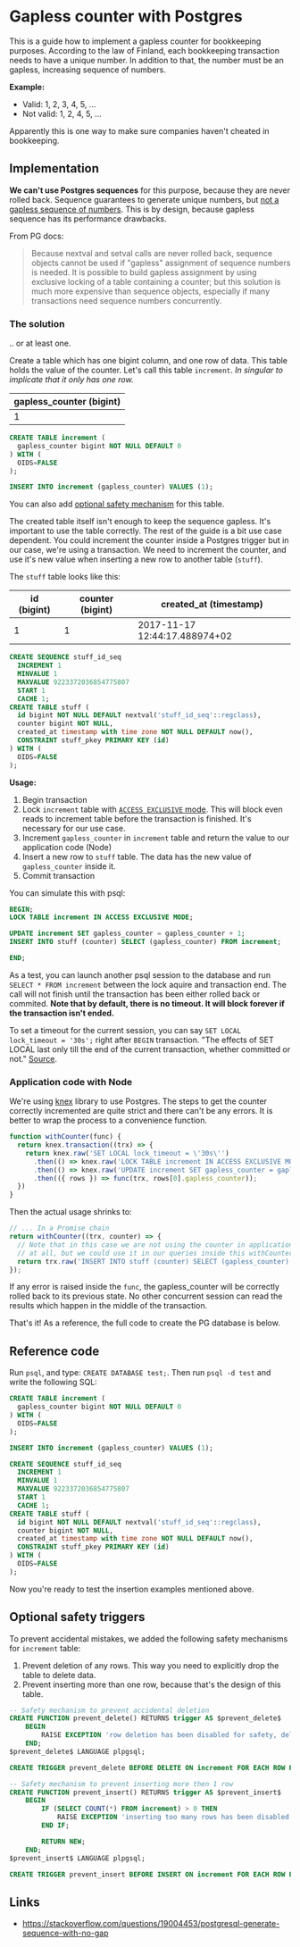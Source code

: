 # Gapless counter with Postgres

This is a guide how to implement a gapless counter for bookkeeping purposes.
According to the law of Finland, each bookkeeping transaction needs to have a unique number.
In addition to that, the number must be an gapless, increasing sequence of numbers.

**Example:**

* Valid: 1, 2, 3, 4, 5, ...
* Not valid: 1, 2, 4, 5, ...

Apparently this is one way to make sure companies haven't cheated in bookkeeping.


## Implementation

**We can't use Postgres sequences** for this purpose, because they are never rolled back.
Sequence guarantees to generate unique numbers, but [not a gapless sequence of numbers][1]. This is by design, because
gapless sequence has its performance drawbacks.

From PG docs:

> Because nextval and setval calls are never rolled back, sequence objects cannot be used if "gapless" assignment of sequence numbers is needed. It is possible to build gapless assignment by using exclusive locking of a table containing a counter; but this solution is much more expensive than sequence objects, especially if many transactions need sequence numbers concurrently.


### The solution

.. or at least one.

Create a table which has one bigint column, and one row of data. This table holds the value of the counter. Let's call this table `increment`. *In singular to implicate that it only has one row.*

| gapless_counter (bigint) |
|--------------------------|
| 1                        |


```sql
CREATE TABLE increment (
  gapless_counter bigint NOT NULL DEFAULT 0
) WITH (
  OIDS=FALSE
);

INSERT INTO increment (gapless_counter) VALUES (1);
```

You can also add [optional safety mechanism](#optional-safety-triggers) for this table.

The created table itself isn't enough to keep the sequence gapless. It's
important to use the table correctly. The rest of the guide is a bit use case dependent.
You could increment the counter inside a Postgres trigger but in our case, we're
using a transaction. We need to increment the counter, and use it's new value when inserting
a new row to another table (`stuff`).

The `stuff` table looks like this:

| id (bigint) | counter (bigint) | created_at (timestamp)        |
|-------------|------------------|-------------------------------|
| 1           | 1                | 2017-11-17 12:44:17.488974+02 |

```sql
CREATE SEQUENCE stuff_id_seq
  INCREMENT 1
  MINVALUE 1
  MAXVALUE 9223372036854775807
  START 1
  CACHE 1;
CREATE TABLE stuff (
  id bigint NOT NULL DEFAULT nextval('stuff_id_seq'::regclass),
  counter bigint NOT NULL,
  created_at timestamp with time zone NOT NULL DEFAULT now(),
  CONSTRAINT stuff_pkey PRIMARY KEY (id)
) WITH (
  OIDS=FALSE
);
```

**Usage:**

1. Begin transaction
2. Lock `increment` table with [`ACCESS EXCLUSIVE` mode][2]. This will block even reads to increment table before the transaction is finished. It's necessary for our use case.
3. Increment `gapless_counter` in `increment` table and return the value to our application code (Node)
4. Insert a new row to `stuff` table. The data has the new value of `gapless_counter` inside it.
5. Commit transaction

You can simulate this with psql:

```sql
BEGIN;
LOCK TABLE increment IN ACCESS EXCLUSIVE MODE;

UPDATE increment SET gapless_counter = gapless_counter + 1;
INSERT INTO stuff (counter) SELECT (gapless_counter) FROM increment;

END;
```

As a test, you can launch another psql session to the database and run `SELECT * FROM increment` between the lock aquire and transaction end.
The call will not finish until the transaction has been either rolled back or commited.
**Note that by default, there is no timeout. It will block forever if the transaction isn't ended.**

To set a timeout for the current session, you can say `SET LOCAL lock_timeout = '30s';` right after `BEGIN` transaction. "The effects of SET LOCAL last only till the end of the current transaction, whether committed or not." [Source][3].

### Application code with Node

We're using [knex](http://knexjs.org/) library to use Postgres. The steps to
get the counter correctly incremented are quite strict and there can't be any
errors. It is better to wrap the process to a convenience function.

```js
function withCounter(func) {
  return knex.transaction((trx) => {
    return knex.raw('SET LOCAL lock_timeout = \'30s\'')
      .then(() => knex.raw('LOCK TABLE increment IN ACCESS EXCLUSIVE MODE'))
      .then(() => knex.raw('UPDATE increment SET gapless_counter = gapless_counter + 1 RETURNING gapless_counter'))
      .then(({ rows }) => func(trx, rows[0].gapless_counter));
  })
}
```

Then the actual usage shrinks to:

```js
// ... In a Promise chain
return withCounter((trx, counter) => {
  // Note that in this case we are not using the counter in application code
  // at all, but we could use it in our queries inside this withCounter `func`.
  return trx.raw('INSERT INTO stuff (counter) SELECT (gapless_counter) FROM increment');
});
```

If any error is raised inside the `func`, the gapless_counter will be correctly
rolled back to its previous state. No other concurrent session can read the
results which happen in the middle of the transaction.


That's it! As a reference, the full code to create the PG database is below.


## Reference code

Run `psql`, and type: `CREATE DATABASE test;`. Then run `psql -d test` and write
the following SQL:

```sql
CREATE TABLE increment (
  gapless_counter bigint NOT NULL DEFAULT 0
) WITH (
  OIDS=FALSE
);

INSERT INTO increment (gapless_counter) VALUES (1);

CREATE SEQUENCE stuff_id_seq
  INCREMENT 1
  MINVALUE 1
  MAXVALUE 9223372036854775807
  START 1
  CACHE 1;
CREATE TABLE stuff (
  id bigint NOT NULL DEFAULT nextval('stuff_id_seq'::regclass),
  counter bigint NOT NULL,
  created_at timestamp with time zone NOT NULL DEFAULT now(),
  CONSTRAINT stuff_pkey PRIMARY KEY (id)
) WITH (
  OIDS=FALSE
);
```

Now you're ready to test the insertion examples mentioned above.


## Optional safety triggers

To prevent accidental mistakes, we added the following safety mechanisms for `increment` table:

1. Prevent deletion of any rows. This way you need to explicitly drop the table to delete data.
2. Prevent inserting more than one row, because that's the design of this table.

```sql
-- Safety mechanism to prevent accidental deletion
CREATE FUNCTION prevent_delete() RETURNS trigger AS $prevent_delete$
    BEGIN
        RAISE EXCEPTION 'row deletion has been disabled for safety, delete the whole table if you really want to delete';
    END;
$prevent_delete$ LANGUAGE plpgsql;

CREATE TRIGGER prevent_delete BEFORE DELETE ON increment FOR EACH ROW EXECUTE PROCEDURE prevent_delete();

-- Safety mechanism to prevent inserting more then 1 row
CREATE FUNCTION prevent_insert() RETURNS trigger AS $prevent_insert$
    BEGIN
        IF (SELECT COUNT(*) FROM increment) > 0 THEN
            RAISE EXCEPTION 'inserting too many rows has been disabled for safety, the table has been designed to have one row';
        END IF;

        RETURN NEW;
    END;
$prevent_insert$ LANGUAGE plpgsql;

CREATE TRIGGER prevent_insert BEFORE INSERT ON increment FOR EACH ROW EXECUTE PROCEDURE prevent_insert();
```

## Links

* https://stackoverflow.com/questions/19004453/postgresql-generate-sequence-with-no-gap


[1]: https://www.postgresql.org/docs/9.5/static/sql-createsequence.html
[2]: https://www.postgresql.org/docs/9.4/static/explicit-locking.html
[3]: https://www.postgresql.org/docs/8.3/static/sql-set.html
